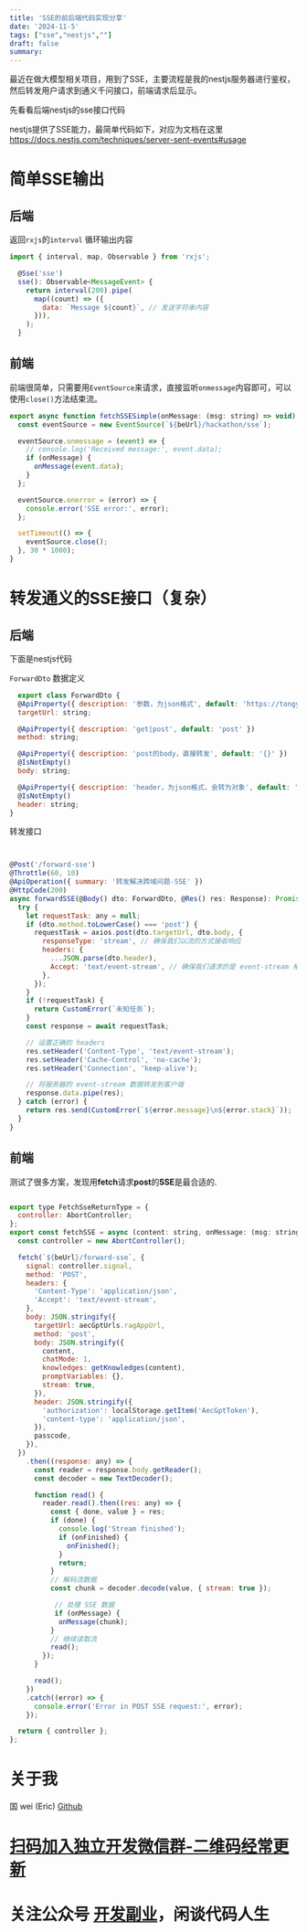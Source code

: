 ```yaml
---
title: 'SSE的前后端代码实现分享'
date: '2024-11-5'
tags: ["sse","nestjs",""]
draft: false
summary:
---
```


最近在做大模型相关项目，用到了SSE，主要流程是我的nestjs服务器进行鉴权，然后转发用户请求到通义千问接口，前端请求后显示。

先看看后端nestjs的sse接口代码


nestjs提供了SSE能力，最简单代码如下，对应为文档在这里 https://docs.nestjs.com/techniques/server-sent-events#usage

# 简单SSE输出

## 后端

返回`rxjs`的`interval` 循环输出内容

```js
import { interval, map, Observable } from 'rxjs';

  @Sse('sse')
  sse(): Observable<MessageEvent> {
    return interval(200).pipe(
      map((count) => ({
        data: `Message ${count}`, // 发送字符串内容
      })),
    );
  }
```


## 前端

前端很简单，只需要用`EventSource`来请求，直接监听`onmessage`内容即可，可以使用`close()`方法结束流。


```js
export async function fetchSSESimple(onMessage: (msg: string) => void) {
  const eventSource = new EventSource(`${beUrl}/hackathon/sse`);

  eventSource.onmessage = (event) => {
    // console.log('Received message:', event.data);
    if (onMessage) {
      onMessage(event.data);
    }
  };

  eventSource.onerror = (error) => {
    console.error('SSE error:', error);
  };

  setTimeout(() => {
    eventSource.close();
  }, 30 * 1000);
}
```

# 转发通义的SSE接口（复杂）

## 后端 

下面是nestjs代码

`ForwardDto` 数据定义
```js
  export class ForwardDto {
  @ApiProperty({ description: '参数，为json格式', default: 'https://tongyi.aliyun.com' })
  targetUrl: string;

  @ApiProperty({ description: 'get|post', default: 'post' })
  method: string;

  @ApiProperty({ description: 'post的body，直接转发', default: '{}' })
  @IsNotEmpty()
  body: string;

  @ApiProperty({ description: 'header，为json格式，会转为对象', default: '{}' })
  @IsNotEmpty()
  header: string;
}
```

转发接口
```js


@Post('/forward-sse')
@Throttle(60, 10)
@ApiOperation({ summary: '转发解决跨域问题-SSE' })
@HttpCode(200)
async forwardSSE(@Body() dto: ForwardDto, @Res() res: Response): Promise<any> {
  try {
    let requestTask: any = null;
    if (dto.method.toLowerCase() === 'post') {
      requestTask = axios.post(dto.targetUrl, dto.body, {
        responseType: 'stream', // 确保我们以流的方式接收响应
        headers: {
          ...JSON.parse(dto.header),
          Accept: 'text/event-stream', // 确保我们请求的是 event-stream 格式
        },
      });
    }
    if (!requestTask) {
      return CustomError(`未知任务`);
    }
    const response = await requestTask;

    // 设置正确的 headers
    res.setHeader('Content-Type', 'text/event-stream');
    res.setHeader('Cache-Control', 'no-cache');
    res.setHeader('Connection', 'keep-alive');

    // 将服务器的 event-stream 数据转发到客户端
    response.data.pipe(res);
  } catch (error) {
    return res.send(CustomError(`${error.message}\n${error.stack}`));
  }
}

```



## 前端
测试了很多方案，发现用**fetch**请求**post**的**SSE**是最合适的.

```js

export type FetchSseReturnType = {
  controller: AbortController;
};
export const fetchSSE = async (content: string, onMessage: (msg: string) => void, onFinished: () => void): Promise<FetchSseReturnType> => {
  const controller = new AbortController();

  fetch(`${beUrl}/forward-sse`, {
    signal: controller.signal,
    method: 'POST',
    headers: {
      'Content-Type': 'application/json',
      'Accept': 'text/event-stream',
    },
    body: JSON.stringify({
      targetUrl: aecGptUrls.ragAppUrl,
      method: 'post',
      body: JSON.stringify({
        content,
        chatMode: 1,
        knowledges: getKnowledges(content),
        promptVariables: {},
        stream: true,
      }),
      header: JSON.stringify({
        'authorization': localStorage.getItem('AecGptToken'),
        'content-type': 'application/json',
      }),
      passcode,
    }),
  })
    .then((response: any) => {
      const reader = response.body.getReader();
      const decoder = new TextDecoder();

      function read() {
        reader.read().then((res: any) => {
          const { done, value } = res;
          if (done) {
            console.log('Stream finished');
            if (onFinished) {
              onFinished();
            }
            return;
          }
          // 解码流数据
          const chunk = decoder.decode(value, { stream: true });

           // 处理 SSE 数据
           if (onMessage) {
            onMessage(chunk);
          }
          // 继续读取流
          read();
        });
      }

      read();
    })
    .catch((error) => {
      console.error('Error in POST SSE request:', error);
    });

  return { controller };
};
```





# 关于我
国 wei (Eric)
[Github](https://github.com/ygweric)

# [扫码加入独立开发微信群-二维码经常更新](https://raw.githubusercontent.com/ygweric/ygweric.github.io/main/assets/qr-schedule-update/indenpendent_dev.png)

# 关注公众号 [开发副业](https://github.com/ygweric/ygweric.github.io/blob/main/assets/jinjing/wx_office_account_qr.png?raw=true)，闲谈代码人生
